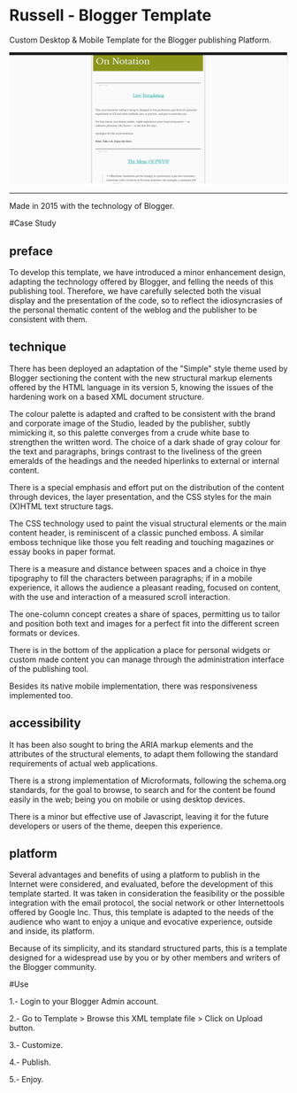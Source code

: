 # Russell - Blogger Template
Custom Desktop & Mobile Template for the Blogger publishing Platform.


 ![](https://github.com/delfiramirez/Russell-blogger-template/blob/master/assets/splash.png)

---------------------------------------------------------------------------------------------------------------------------------------------------------------------------------------------------------------------------------------------------------------------------------------------------------------------------------------------------------------------------------------

Made in 2015 with the technology of Blogger.

#Case Study

preface
------
To develop this template, we have introduced a minor enhancement design, adapting the technology offered by Blogger, and felling the needs of this publishing tool. Therefore, we have carefully selected both the visual display and the presentation of the code, so to reflect the idiosyncrasies of the personal thematic content of the weblog and the publisher to be consistent with them.

technique
---------

There has been deployed an adaptation of the "Simple" style theme used by Blogger sectioning the content with the new structural markup elements offered by the HTML language in its version 5, knowing the issues of the hardening work on a based XML document structure.

The colour palette is adapted and crafted to be consistent with the brand and  corporate image of the Studio, leaded by the publisher, subtly mimicking it, so this palette converges from a crude white base to strengthen the written word. The choice of a dark shade of gray colour for the text and paragraphs, brings contrast to the liveliness of the green emeralds of the headings and the needed hiperlinks to external or internal content.

There is a special emphasis and effort put on the distribution of the content through devices, the layer presentation, and the CSS styles for the main (X)HTML text structure tags.

The CSS technology used to paint the visual structural elements or the main content header, is reminiscent of a classic punched emboss. A similar emboss technique like those you felt reading and touching magazines or essay books in paper format. 

There is a measure and distance between spaces and a choice in thye tipography to fill the characters between paragraphs; if in a mobile experience, it allows the audience a pleasant reading, focused on content, with the use and interaction of a measured scroll interaction.

The one-column concept creates a share of spaces, permitting us to tailor and position both text and images for a perfect fit into the different screen formats or devices. 

There is in the bottom of the application a place for personal widgets or custom made content you can manage through the administration interface of the publishing tool.

Besides its native mobile implementation, there was responsiveness implemented too.

accessibility
----------
It has been also sought to bring the ARIA markup elements and the attributes of the structural elements, to adapt them following the standard requirements of actual web applications. 

There is a strong implementation of Microformats, following the schema.org standards, for the goal to browse, to search and for the content be found easily in the web; being you on mobile or using desktop devices. 

There is a minor but effective use of Javascript, leaving it for the future developers or users of the theme, deepen this experience.


platform
-------
Several advantages and benefits of using a platform to publish in the Internet were considered, and evaluated, before the development of this template started. It was taken in consideration the feasibility or the possible integration with the email protocol, the social network or other Internettools offered by Google Inc. Thus, this template is adapted to the needs of the audience who want to enjoy a unique and evocative experience, outside and inside, its platform.

Because of its simplicity, and its standard structured parts, this is a template designed for a widespread use by you or by other members and writers of the Blogger community.

#Use

1.- Login to your Blogger Admin account.

2.- Go to Template > Browse this XML template file > Click on Upload button.

3.- Customize.

4.- Publish.

5.- Enjoy.
